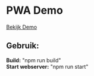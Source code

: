 <h1>PWA Demo</h1>


<a href="https://nndemo.leonj.nl/">Bekijk Demo</a>
<h2>Gebruik:</h2>
<b>Build:</b> "npm run build"<br>
<b>Start webserver:</b> "npm run start"
